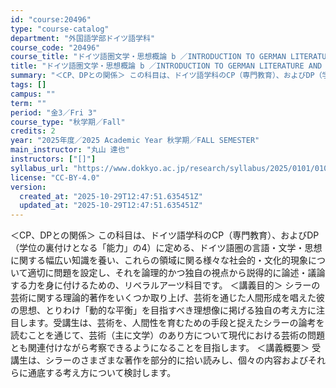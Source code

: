 ```yaml
---
id: "course:20496"
type: "course-catalog"
department: "外国語学部ドイツ語学科"
course_code: "20496"
course_title: "ドイツ語圏文学・思想概論 b ／INTRODUCTION TO GERMAN LITERATURE AND THOUGHT b"
title: "ドイツ語圏文学・思想概論 b ／INTRODUCTION TO GERMAN LITERATURE AND THOUGHT b"
summary: "＜CP、DPとの関係＞ この科目は、ドイツ語学科のCP（専門教育）、およびDP（学位の裏付けとなる「能力」の4）に定める、ドイツ語圏の言語・文学・思想に関する幅広い知識を養い、これらの領域に関る様々な社会的・文化的現象について適切に問題を設…"
tags: []
campus: ""
term: ""
period: "金3／Fri 3"
course_type: "秋学期／Fall"
credits: 2
year: "2025年度／2025 Academic Year 秋学期／FALL SEMESTER"
main_instructor: "丸山 達也"
instructors: ["[]"]
syllabus_url: "https://www.dokkyo.ac.jp/research/syllabus/2025/0101/0101_20496_ja_JP.html"
license: "CC-BY-4.0"
version:
  created_at: "2025-10-29T12:47:51.635451Z"
  updated_at: "2025-10-29T12:47:51.635451Z"
---
```

＜CP、DPとの関係＞ この科目は、ドイツ語学科のCP（専門教育）、およびDP（学位の裏付けとなる「能力」の4）に定める、ドイツ語圏の言語・文学・思想に関する幅広い知識を養い、これらの領域に関る様々な社会的・文化的現象について適切に問題を設定し、それを論理的かつ独自の視点から説得的に論述・議論する力を身に付けるための、リベラルアーツ科目です。 ＜講義目的＞ シラーの芸術に関する理論的著作をいくつか取り上げ、芸術を通じた人間形成を唱えた彼の思想、とりわけ「動的な平衡」を目指すべき理想像に掲げる独自の考え方に注目します。受講生は、芸術を、人間性を育むための手段と捉えたシラーの論考を読むことを通じて、芸術（主に文学）のあり方について現代における芸術の問題とも関連付けながら考察できるようになることを目指します。 ＜講義概要＞ 受講生は、シラーのさまざまな著作を部分的に拾い読みし、個々の内容およびそれらに通底する考え方について検討します。
